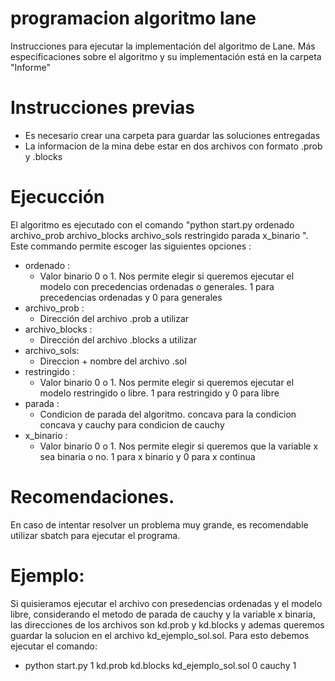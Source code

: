 # programacion algoritmo lane
Instrucciones para ejecutar la implementación del algoritmo de Lane. Más especificaciones sobre el algoritmo y su implementación está en la carpeta "Informe"

# Instrucciones previas
- Es necesario crear una carpeta para guardar las soluciones entregadas
- La informacion de la mina debe estar en dos archivos con formato .prob y .blocks

# Ejecucción
El algoritmo es ejecutado con el comando "python start.py ordenado archivo_prob archivo_blocks archivo_sols restringido parada x_binario ". Este commando permite escoger las siguientes opciones :
- ordenado :
    - Valor binario 0 o 1. Nos permite elegir si queremos ejecutar el modelo con precedencias ordenadas o generales. 1 para precedencias ordenadas y 0 para generales 
- archivo_prob :
    - Dirección del archivo .prob a utilizar    
- archivo_blocks :
    - Dirección del archivo .blocks a utilizar
- archivo_sols:
    - Direccion + nombre del archivo .sol         
- restringido :
    - Valor binario 0 o 1. Nos permite elegir si queremos ejecutar el modelo restringido o libre. 1 para restringido y 0 para libre     
- parada :
    - Condicion de parada del algoritmo. concava para la condicion concava y cauchy para condicion de cauchy 
- x_binario :
    - Valor binario 0 o 1. Nos permite elegir si queremos que la variable x sea binaria o no. 1 para x binario y 0 para x continua

# Recomendaciones.
En caso de intentar resolver un problema muy grande, es recomendable utilizar sbatch para ejecutar el programa.

# Ejemplo:
Si quisieramos ejecutar el archivo con presedencias ordenadas y el modelo libre, considerando el metodo de parada de cauchy y la variable x binaria, las direcciones de los archivos son kd.prob y kd.blocks y ademas
queremos guardar la solucion en el archivo kd_ejemplo_sol.sol. Para esto debemos ejecutar el comando:

  - python start.py 1 kd.prob kd.blocks kd_ejemplo_sol.sol 0 cauchy 1